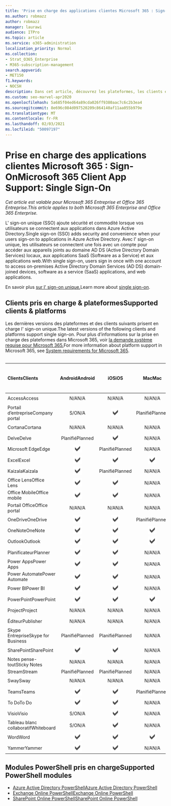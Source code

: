 ```yaml
---
title: 'Prise en charge des applications clientes Microsoft 365 : Sign-On'
ms.author: robmazz
author: robmazz
manager: laurawi
audience: ITPro
ms.topic: article
ms.service: o365-administration
localization_priority: Normal
ms.collection:
- Strat_O365_Enterprise
- M365-subscription-management
search.appverid:
- MET150
f1.keywords:
- NOCSH
description: Dans cet article, découvrez les plateformes, les clients et les modules PowerShell qui la prise en charge de l' sign-on unique pour Microsoft 365.
ms.custom: seo-marvel-apr2020
ms.openlocfilehash: 5a685f04ed64a89cda026ff9380aac7c6c2b3ea4
ms.sourcegitcommit: 8e696c084d097520209c864140af11aa055b979e
ms.translationtype: MT
ms.contentlocale: fr-FR
ms.lasthandoff: 02/03/2021
ms.locfileid: "50097197"
---
```

# <a name="microsoft-365-client-app-support-single-sign-on"></a><span data-ttu-id="8b939-103">Prise en charge des applications clientes Microsoft 365 : Sign-On</span><span class="sxs-lookup"><span data-stu-id="8b939-103">Microsoft 365 Client App Support: Single Sign-On</span></span>

<span data-ttu-id="8b939-104">*Cet article est valable pour Microsoft 365 Entreprise et Office 365 Entreprise.*</span><span class="sxs-lookup"><span data-stu-id="8b939-104">*This article applies to both Microsoft 365 Enterprise and Office 365 Enterprise.*</span></span>

<span data-ttu-id="8b939-105">L' sign-on unique (SSO) ajoute sécurité et commodité lorsque vos utilisateurs se connectent aux applications dans Azure Active Directory.</span><span class="sxs-lookup"><span data-stu-id="8b939-105">Single sign-on (SSO) adds security and convenience when your users sign-on to applications in Azure Active Directory.</span></span> <span data-ttu-id="8b939-106">Avec l' sign-on unique, les utilisateurs se connectent une fois avec un compte pour accéder aux appareils joints au domaine AD DS (Active Directory Domain Services) locaux, aux applications SaaS (Software as a Service) et aux applications web.</span><span class="sxs-lookup"><span data-stu-id="8b939-106">With single sign-on, users sign in once with one account to access on-premises Active Directory Domain Services (AD DS) domain-joined devices, software as a service (SaaS) applications, and web applications.</span></span>

<span data-ttu-id="8b939-107">En savoir plus [sur l' sign-on unique.](/azure/active-directory/manage-apps/what-is-single-sign-on)</span><span class="sxs-lookup"><span data-stu-id="8b939-107">Learn more about [single sign-on](/azure/active-directory/manage-apps/what-is-single-sign-on).</span></span>

## <a name="supported-clients--platforms"></a><span data-ttu-id="8b939-108">Clients pris en charge & plateformes</span><span class="sxs-lookup"><span data-stu-id="8b939-108">Supported clients & platforms</span></span>

<span data-ttu-id="8b939-109">Les dernières versions des plateformes et des clients suivants prisent en charge l' sign-on unique.</span><span class="sxs-lookup"><span data-stu-id="8b939-109">The latest versions of the following clients and platforms support single sign-on.</span></span> <span data-ttu-id="8b939-110">Pour plus d’informations sur la prise en charge des plateformes dans Microsoft 365, voir [la demande système requise pour Microsoft 365.](/microsoft-365/microsoft-365-and-office-resources)</span><span class="sxs-lookup"><span data-stu-id="8b939-110">For more information about platform support in Microsoft 365, see [System requirements for Microsoft 365](/microsoft-365/microsoft-365-and-office-resources).</span></span>
<br>
<br>

| <span data-ttu-id="8b939-111">Clients</span><span class="sxs-lookup"><span data-stu-id="8b939-111">Clients</span></span> | <span data-ttu-id="8b939-112">Android</span><span class="sxs-lookup"><span data-stu-id="8b939-112">Android</span></span> | <span data-ttu-id="8b939-113">iOS</span><span class="sxs-lookup"><span data-stu-id="8b939-113">iOS</span></span> | <span data-ttu-id="8b939-114">Mac</span><span class="sxs-lookup"><span data-stu-id="8b939-114">Mac</span></span>| <span data-ttu-id="8b939-115">Windows 10</span><span class="sxs-lookup"><span data-stu-id="8b939-115">Windows 10</span></span> <br> <span data-ttu-id="8b939-116">Applications modernes</span><span class="sxs-lookup"><span data-stu-id="8b939-116">Modern Apps</span></span>| <span data-ttu-id="8b939-117">Windows 10</span><span class="sxs-lookup"><span data-stu-id="8b939-117">Windows 10</span></span> <br> <span data-ttu-id="8b939-118">Desktop</span><span class="sxs-lookup"><span data-stu-id="8b939-118">Desktop</span></span> |
|:---|:---:|:---:|:---:|:---:|:---:|
| <span data-ttu-id="8b939-119">Access</span><span class="sxs-lookup"><span data-stu-id="8b939-119">Access</span></span> | <span data-ttu-id="8b939-120">N/A</span><span class="sxs-lookup"><span data-stu-id="8b939-120">N/A</span></span> | <span data-ttu-id="8b939-121">N/A</span><span class="sxs-lookup"><span data-stu-id="8b939-121">N/A</span></span> | <span data-ttu-id="8b939-122">N/A</span><span class="sxs-lookup"><span data-stu-id="8b939-122">N/A</span></span> | <span data-ttu-id="8b939-123">N/A</span><span class="sxs-lookup"><span data-stu-id="8b939-123">N/A</span></span> | ![Pris en charge](../media/check-mark.png) |
| <span data-ttu-id="8b939-125">Portail d’entreprise</span><span class="sxs-lookup"><span data-stu-id="8b939-125">Company portal</span></span> | <span data-ttu-id="8b939-126">S/O</span><span class="sxs-lookup"><span data-stu-id="8b939-126">N/A</span></span> | ![Pris en charge](../media/check-mark.png) | <span data-ttu-id="8b939-128">Planifié</span><span class="sxs-lookup"><span data-stu-id="8b939-128">Planned</span></span> | ![Pris en charge](../media/check-mark.png) | <span data-ttu-id="8b939-130">N/A</span><span class="sxs-lookup"><span data-stu-id="8b939-130">N/A</span></span> |
| <span data-ttu-id="8b939-131">Cortana</span><span class="sxs-lookup"><span data-stu-id="8b939-131">Cortana</span></span> | <span data-ttu-id="8b939-132">N/A</span><span class="sxs-lookup"><span data-stu-id="8b939-132">N/A</span></span> | <span data-ttu-id="8b939-133">N/A</span><span class="sxs-lookup"><span data-stu-id="8b939-133">N/A</span></span> | <span data-ttu-id="8b939-134">N/A</span><span class="sxs-lookup"><span data-stu-id="8b939-134">N/A</span></span> | ![Pris en charge](../media/check-mark.png) | <span data-ttu-id="8b939-136">N/A</span><span class="sxs-lookup"><span data-stu-id="8b939-136">N/A</span></span> |
| <span data-ttu-id="8b939-137">Delve</span><span class="sxs-lookup"><span data-stu-id="8b939-137">Delve</span></span> | <span data-ttu-id="8b939-138">Planifié</span><span class="sxs-lookup"><span data-stu-id="8b939-138">Planned</span></span> | ![Pris en charge](../media/check-mark.png) | <span data-ttu-id="8b939-140">N/A</span><span class="sxs-lookup"><span data-stu-id="8b939-140">N/A</span></span> | <span data-ttu-id="8b939-141">N/A</span><span class="sxs-lookup"><span data-stu-id="8b939-141">N/A</span></span> | <span data-ttu-id="8b939-142">N/A</span><span class="sxs-lookup"><span data-stu-id="8b939-142">N/A</span></span> |
| <span data-ttu-id="8b939-143">Microsoft Edge</span><span class="sxs-lookup"><span data-stu-id="8b939-143">Edge</span></span> | ![Pris en charge](../media/check-mark.png) | <span data-ttu-id="8b939-145">Planifié</span><span class="sxs-lookup"><span data-stu-id="8b939-145">Planned</span></span> | <span data-ttu-id="8b939-146">N/A</span><span class="sxs-lookup"><span data-stu-id="8b939-146">N/A</span></span> | <span data-ttu-id="8b939-147">N/A</span><span class="sxs-lookup"><span data-stu-id="8b939-147">N/A</span></span> | ![Pris en charge](../media/check-mark.png) |
| <span data-ttu-id="8b939-149">Excel</span><span class="sxs-lookup"><span data-stu-id="8b939-149">Excel</span></span> | ![Pris en charge](../media/check-mark.png) | ![Pris en charge](../media/check-mark.png) | ![Pris en charge](../media/check-mark.png) | ![Pris en charge](../media/check-mark.png) | ![Pris en charge](../media/check-mark.png) |
| <span data-ttu-id="8b939-155">Kaizala</span><span class="sxs-lookup"><span data-stu-id="8b939-155">Kaizala</span></span> | ![Pris en charge](../media/check-mark.png) | <span data-ttu-id="8b939-157">Planifié</span><span class="sxs-lookup"><span data-stu-id="8b939-157">Planned</span></span> | <span data-ttu-id="8b939-158">N/A</span><span class="sxs-lookup"><span data-stu-id="8b939-158">N/A</span></span> | <span data-ttu-id="8b939-159">N/A</span><span class="sxs-lookup"><span data-stu-id="8b939-159">N/A</span></span> | <span data-ttu-id="8b939-160">N/A</span><span class="sxs-lookup"><span data-stu-id="8b939-160">N/A</span></span> |
| <span data-ttu-id="8b939-161">Office Lens</span><span class="sxs-lookup"><span data-stu-id="8b939-161">Office Lens</span></span>| ![Pris en charge](../media/check-mark.png) | ![Pris en charge](../media/check-mark.png) | <span data-ttu-id="8b939-164">N/A</span><span class="sxs-lookup"><span data-stu-id="8b939-164">N/A</span></span> | <span data-ttu-id="8b939-165">N/A</span><span class="sxs-lookup"><span data-stu-id="8b939-165">N/A</span></span> | <span data-ttu-id="8b939-166">N/A</span><span class="sxs-lookup"><span data-stu-id="8b939-166">N/A</span></span> |
| <span data-ttu-id="8b939-167">Office Mobile</span><span class="sxs-lookup"><span data-stu-id="8b939-167">Office mobile</span></span> | ![Pris en charge](../media/check-mark.png) | ![Pris en charge](../media/check-mark.png) | <span data-ttu-id="8b939-170">N/A</span><span class="sxs-lookup"><span data-stu-id="8b939-170">N/A</span></span> | <span data-ttu-id="8b939-171">N/A</span><span class="sxs-lookup"><span data-stu-id="8b939-171">N/A</span></span> | <span data-ttu-id="8b939-172">N/A</span><span class="sxs-lookup"><span data-stu-id="8b939-172">N/A</span></span> |
| <span data-ttu-id="8b939-173">Portail Office</span><span class="sxs-lookup"><span data-stu-id="8b939-173">Office portal</span></span> | <span data-ttu-id="8b939-174">N/A</span><span class="sxs-lookup"><span data-stu-id="8b939-174">N/A</span></span> | <span data-ttu-id="8b939-175">N/A</span><span class="sxs-lookup"><span data-stu-id="8b939-175">N/A</span></span> | <span data-ttu-id="8b939-176">N/A</span><span class="sxs-lookup"><span data-stu-id="8b939-176">N/A</span></span> | ![Pris en charge](../media/check-mark.png) | <span data-ttu-id="8b939-178">N/A</span><span class="sxs-lookup"><span data-stu-id="8b939-178">N/A</span></span> |
| <span data-ttu-id="8b939-179">OneDrive</span><span class="sxs-lookup"><span data-stu-id="8b939-179">OneDrive</span></span> | ![Pris en charge](../media/check-mark.png) | ![Pris en charge](../media/check-mark.png) | <span data-ttu-id="8b939-182">Planifié</span><span class="sxs-lookup"><span data-stu-id="8b939-182">Planned</span></span> | ![Pris en charge](../media/check-mark.png) | <span data-ttu-id="8b939-184">Planifié</span><span class="sxs-lookup"><span data-stu-id="8b939-184">Planned</span></span> |
| <span data-ttu-id="8b939-185">OneNote</span><span class="sxs-lookup"><span data-stu-id="8b939-185">OneNote</span></span> | ![Pris en charge](../media/check-mark.png) | ![Pris en charge](../media/check-mark.png) | ![Pris en charge](../media/check-mark.png) | ![Pris en charge](../media/check-mark.png) | <span data-ttu-id="8b939-190">Planifié</span><span class="sxs-lookup"><span data-stu-id="8b939-190">Planned</span></span> |
| <span data-ttu-id="8b939-191">Outlook</span><span class="sxs-lookup"><span data-stu-id="8b939-191">Outlook</span></span> | ![Pris en charge](../media/check-mark.png) | ![Pris en charge](../media/check-mark.png) | ![Pris en charge](../media/check-mark.png) | <span data-ttu-id="8b939-195">Planifié</span><span class="sxs-lookup"><span data-stu-id="8b939-195">Planned</span></span> | ![Pris en charge](../media/check-mark.png) |
| <span data-ttu-id="8b939-197">Planificateur</span><span class="sxs-lookup"><span data-stu-id="8b939-197">Planner</span></span> | ![Pris en charge](../media/check-mark.png) | ![Pris en charge](../media/check-mark.png) | <span data-ttu-id="8b939-200">N/A</span><span class="sxs-lookup"><span data-stu-id="8b939-200">N/A</span></span> | <span data-ttu-id="8b939-201">N/A</span><span class="sxs-lookup"><span data-stu-id="8b939-201">N/A</span></span> | <span data-ttu-id="8b939-202">N/A</span><span class="sxs-lookup"><span data-stu-id="8b939-202">N/A</span></span> |
| <span data-ttu-id="8b939-203">Power Apps</span><span class="sxs-lookup"><span data-stu-id="8b939-203">Power Apps</span></span> | ![Pris en charge](../media/check-mark.png) | ![Pris en charge](../media/check-mark.png) | <span data-ttu-id="8b939-206">N/A</span><span class="sxs-lookup"><span data-stu-id="8b939-206">N/A</span></span> | <span data-ttu-id="8b939-207">Planifié</span><span class="sxs-lookup"><span data-stu-id="8b939-207">Planned</span></span> | <span data-ttu-id="8b939-208">S/O</span><span class="sxs-lookup"><span data-stu-id="8b939-208">N/A</span></span> |
| <span data-ttu-id="8b939-209">Power Automate</span><span class="sxs-lookup"><span data-stu-id="8b939-209">Power Automate</span></span> | ![Pris en charge](../media/check-mark.png) | ![Pris en charge](../media/check-mark.png) | <span data-ttu-id="8b939-212">N/A</span><span class="sxs-lookup"><span data-stu-id="8b939-212">N/A</span></span> | <span data-ttu-id="8b939-213">N/A</span><span class="sxs-lookup"><span data-stu-id="8b939-213">N/A</span></span> | <span data-ttu-id="8b939-214">N/A</span><span class="sxs-lookup"><span data-stu-id="8b939-214">N/A</span></span> |
| <span data-ttu-id="8b939-215">Power BI</span><span class="sxs-lookup"><span data-stu-id="8b939-215">Power BI</span></span> | ![Pris en charge](../media/check-mark.png) | ![Pris en charge](../media/check-mark.png) | <span data-ttu-id="8b939-218">N/A</span><span class="sxs-lookup"><span data-stu-id="8b939-218">N/A</span></span> | ![Pris en charge](../media/check-mark.png) | <span data-ttu-id="8b939-220">Planifié</span><span class="sxs-lookup"><span data-stu-id="8b939-220">Planned</span></span> |
| <span data-ttu-id="8b939-221">PowerPoint</span><span class="sxs-lookup"><span data-stu-id="8b939-221">PowerPoint</span></span> | ![Pris en charge](../media/check-mark.png) | ![Pris en charge](../media/check-mark.png) | ![Pris en charge](../media/check-mark.png) | ![Pris en charge](../media/check-mark.png) | ![Pris en charge](../media/check-mark.png) |
| <span data-ttu-id="8b939-227">Project</span><span class="sxs-lookup"><span data-stu-id="8b939-227">Project</span></span> | <span data-ttu-id="8b939-228">N/A</span><span class="sxs-lookup"><span data-stu-id="8b939-228">N/A</span></span> | <span data-ttu-id="8b939-229">N/A</span><span class="sxs-lookup"><span data-stu-id="8b939-229">N/A</span></span> | <span data-ttu-id="8b939-230">N/A</span><span class="sxs-lookup"><span data-stu-id="8b939-230">N/A</span></span> | <span data-ttu-id="8b939-231">N/A</span><span class="sxs-lookup"><span data-stu-id="8b939-231">N/A</span></span> | ![Pris en charge](../media/check-mark.png) |
| <span data-ttu-id="8b939-233">Éditeur</span><span class="sxs-lookup"><span data-stu-id="8b939-233">Publisher</span></span> | <span data-ttu-id="8b939-234">N/A</span><span class="sxs-lookup"><span data-stu-id="8b939-234">N/A</span></span> | <span data-ttu-id="8b939-235">N/A</span><span class="sxs-lookup"><span data-stu-id="8b939-235">N/A</span></span> | <span data-ttu-id="8b939-236">N/A</span><span class="sxs-lookup"><span data-stu-id="8b939-236">N/A</span></span> | <span data-ttu-id="8b939-237">N/A</span><span class="sxs-lookup"><span data-stu-id="8b939-237">N/A</span></span> | ![Pris en charge](../media/check-mark.png) |
| <span data-ttu-id="8b939-239">Skype Entreprise</span><span class="sxs-lookup"><span data-stu-id="8b939-239">Skype for Business</span></span> | <span data-ttu-id="8b939-240">Planifié</span><span class="sxs-lookup"><span data-stu-id="8b939-240">Planned</span></span> | <span data-ttu-id="8b939-241">Planifié</span><span class="sxs-lookup"><span data-stu-id="8b939-241">Planned</span></span> | <span data-ttu-id="8b939-242">N/A</span><span class="sxs-lookup"><span data-stu-id="8b939-242">N/A</span></span> | <span data-ttu-id="8b939-243">N/A</span><span class="sxs-lookup"><span data-stu-id="8b939-243">N/A</span></span> | <span data-ttu-id="8b939-244">N/A</span><span class="sxs-lookup"><span data-stu-id="8b939-244">N/A</span></span> |
| <span data-ttu-id="8b939-245">SharePoint</span><span class="sxs-lookup"><span data-stu-id="8b939-245">SharePoint</span></span> | ![Pris en charge](../media/check-mark.png) | ![Pris en charge](../media/check-mark.png) | <span data-ttu-id="8b939-248">N/A</span><span class="sxs-lookup"><span data-stu-id="8b939-248">N/A</span></span> | <span data-ttu-id="8b939-249">N/A</span><span class="sxs-lookup"><span data-stu-id="8b939-249">N/A</span></span> | <span data-ttu-id="8b939-250">N/A</span><span class="sxs-lookup"><span data-stu-id="8b939-250">N/A</span></span> |
| <span data-ttu-id="8b939-251">Notes pense-tout</span><span class="sxs-lookup"><span data-stu-id="8b939-251">Sticky Notes</span></span> | <span data-ttu-id="8b939-252">N/A</span><span class="sxs-lookup"><span data-stu-id="8b939-252">N/A</span></span> | <span data-ttu-id="8b939-253">N/A</span><span class="sxs-lookup"><span data-stu-id="8b939-253">N/A</span></span> | <span data-ttu-id="8b939-254">N/A</span><span class="sxs-lookup"><span data-stu-id="8b939-254">N/A</span></span> | <span data-ttu-id="8b939-255">N/A</span><span class="sxs-lookup"><span data-stu-id="8b939-255">N/A</span></span> | ![Pris en charge](../media/check-mark.png) |
| <span data-ttu-id="8b939-257">Stream</span><span class="sxs-lookup"><span data-stu-id="8b939-257">Stream</span></span> | <span data-ttu-id="8b939-258">Planifié</span><span class="sxs-lookup"><span data-stu-id="8b939-258">Planned</span></span> | <span data-ttu-id="8b939-259">Planifié</span><span class="sxs-lookup"><span data-stu-id="8b939-259">Planned</span></span> | <span data-ttu-id="8b939-260">N/A</span><span class="sxs-lookup"><span data-stu-id="8b939-260">N/A</span></span> | <span data-ttu-id="8b939-261">N/A</span><span class="sxs-lookup"><span data-stu-id="8b939-261">N/A</span></span> | <span data-ttu-id="8b939-262">N/A</span><span class="sxs-lookup"><span data-stu-id="8b939-262">N/A</span></span> |
| <span data-ttu-id="8b939-263">Sway</span><span class="sxs-lookup"><span data-stu-id="8b939-263">Sway</span></span> | <span data-ttu-id="8b939-264">N/A</span><span class="sxs-lookup"><span data-stu-id="8b939-264">N/A</span></span> | <span data-ttu-id="8b939-265">N/A</span><span class="sxs-lookup"><span data-stu-id="8b939-265">N/A</span></span> | <span data-ttu-id="8b939-266">N/A</span><span class="sxs-lookup"><span data-stu-id="8b939-266">N/A</span></span> | <span data-ttu-id="8b939-267">N/A</span><span class="sxs-lookup"><span data-stu-id="8b939-267">N/A</span></span> | ![Pris en charge](../media/check-mark.png) |
| <span data-ttu-id="8b939-269">Teams</span><span class="sxs-lookup"><span data-stu-id="8b939-269">Teams</span></span> | ![Pris en charge](../media/check-mark.png) | ![Pris en charge](../media/check-mark.png) | <span data-ttu-id="8b939-272">Planifié</span><span class="sxs-lookup"><span data-stu-id="8b939-272">Planned</span></span> | <span data-ttu-id="8b939-273">S/O</span><span class="sxs-lookup"><span data-stu-id="8b939-273">N/A</span></span> | <span data-ttu-id="8b939-274">Planifié</span><span class="sxs-lookup"><span data-stu-id="8b939-274">Planned</span></span> |
| <span data-ttu-id="8b939-275">To Do</span><span class="sxs-lookup"><span data-stu-id="8b939-275">To Do</span></span> | ![Pris en charge](../media/check-mark.png) | ![Pris en charge](../media/check-mark.png) | <span data-ttu-id="8b939-278">N/A</span><span class="sxs-lookup"><span data-stu-id="8b939-278">N/A</span></span> | ![Pris en charge](../media/check-mark.png) | <span data-ttu-id="8b939-280">N/A</span><span class="sxs-lookup"><span data-stu-id="8b939-280">N/A</span></span> |
| <span data-ttu-id="8b939-281">Visio</span><span class="sxs-lookup"><span data-stu-id="8b939-281">Visio</span></span> | <span data-ttu-id="8b939-282">S/O</span><span class="sxs-lookup"><span data-stu-id="8b939-282">N/A</span></span> | ![Pris en charge](../media/check-mark.png) | <span data-ttu-id="8b939-284">N/A</span><span class="sxs-lookup"><span data-stu-id="8b939-284">N/A</span></span> | <span data-ttu-id="8b939-285">N/A</span><span class="sxs-lookup"><span data-stu-id="8b939-285">N/A</span></span> | ![Pris en charge](../media/check-mark.png) |
| <span data-ttu-id="8b939-287">Tableau blanc collaboratif</span><span class="sxs-lookup"><span data-stu-id="8b939-287">Whiteboard</span></span> | <span data-ttu-id="8b939-288">S/O</span><span class="sxs-lookup"><span data-stu-id="8b939-288">N/A</span></span> | ![Pris en charge](../media/check-mark.png) | <span data-ttu-id="8b939-290">N/A</span><span class="sxs-lookup"><span data-stu-id="8b939-290">N/A</span></span> | ![Pris en charge](../media/check-mark.png) | <span data-ttu-id="8b939-292">N/A</span><span class="sxs-lookup"><span data-stu-id="8b939-292">N/A</span></span> |
| <span data-ttu-id="8b939-293">Word</span><span class="sxs-lookup"><span data-stu-id="8b939-293">Word</span></span> | ![Pris en charge](../media/check-mark.png) | ![Pris en charge](../media/check-mark.png) | ![Pris en charge](../media/check-mark.png) | ![Pris en charge](../media/check-mark.png) | ![Pris en charge](../media/check-mark.png) |
| <span data-ttu-id="8b939-299">Yammer</span><span class="sxs-lookup"><span data-stu-id="8b939-299">Yammer</span></span> | ![Pris en charge](../media/check-mark.png) | ![Pris en charge](../media/check-mark.png) | <span data-ttu-id="8b939-302">N/A</span><span class="sxs-lookup"><span data-stu-id="8b939-302">N/A</span></span> | <span data-ttu-id="8b939-303">N/A</span><span class="sxs-lookup"><span data-stu-id="8b939-303">N/A</span></span> | <span data-ttu-id="8b939-304">Planifié</span><span class="sxs-lookup"><span data-stu-id="8b939-304">Planned</span></span> |

## <a name="supported-powershell-modules"></a><span data-ttu-id="8b939-305">Modules PowerShell pris en charge</span><span class="sxs-lookup"><span data-stu-id="8b939-305">Supported PowerShell modules</span></span>

- [<span data-ttu-id="8b939-306">Azure Active Directory PowerShell</span><span class="sxs-lookup"><span data-stu-id="8b939-306">Azure Active Directory PowerShell</span></span>](/powershell/azure/active-directory/overview?view=azureadps-2.0)
- [<span data-ttu-id="8b939-307">Exchange Online PowerShell</span><span class="sxs-lookup"><span data-stu-id="8b939-307">Exchange Online PowerShell</span></span>](/powershell/exchange/exchange-online-powershell)
- [<span data-ttu-id="8b939-308">SharePoint Online PowerShell</span><span class="sxs-lookup"><span data-stu-id="8b939-308">SharePoint Online PowerShell</span></span>](/powershell/sharepoint/sharepoint-online/connect-sharepoint-online)

